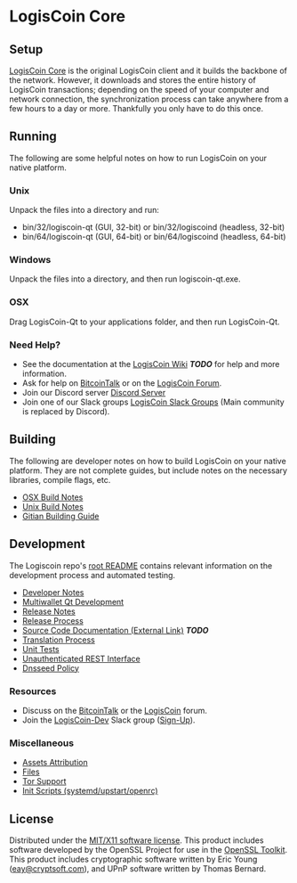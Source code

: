 LogisCoin Core
=====================

Setup
---------------------
[LogisCoin Core](http://logiscoin.cc/wallet) is the original LogisCoin client and it builds the backbone of the network. However, it downloads and stores the entire history of LogisCoin transactions; depending on the speed of your computer and network connection, the synchronization process can take anywhere from a few hours to a day or more. Thankfully you only have to do this once.

Running
---------------------
The following are some helpful notes on how to run LogisCoin on your native platform.

### Unix

Unpack the files into a directory and run:

- bin/32/logiscoin-qt (GUI, 32-bit) or bin/32/logiscoind (headless, 32-bit)
- bin/64/logiscoin-qt (GUI, 64-bit) or bin/64/logiscoind (headless, 64-bit)

### Windows

Unpack the files into a directory, and then run logiscoin-qt.exe.

### OSX

Drag LogisCoin-Qt to your applications folder, and then run LogisCoin-Qt.

### Need Help?

* See the documentation at the [LogisCoin Wiki](https://en.bitcoin.it/wiki/Main_Page) ***TODO***
for help and more information.
* Ask for help on [BitcoinTalk](https://bitcointalk.org/index.php?topic=1262920.0) or on the [LogisCoin Forum](http://forum.logiscoin.cc/).
* Join our Discord server [Discord Server](https://discord.logiscoin.cc)
* Join one of our Slack groups [LogisCoin Slack Groups](https://logiscoin.cc/slack-logins/) (Main community is replaced by Discord).

Building
---------------------
The following are developer notes on how to build LogisCoin on your native platform. They are not complete guides, but include notes on the necessary libraries, compile flags, etc.

- [OSX Build Notes](build-osx.md)
- [Unix Build Notes](build-unix.md)
- [Gitian Building Guide](gitian-building.md)

Development
---------------------
The Logiscoin repo's [root README](https://github.com/LogisCoin-Project/LogisCoin/blob/master/README.md) contains relevant information on the development process and automated testing.

- [Developer Notes](developer-notes.md)
- [Multiwallet Qt Development](multiwallet-qt.md)
- [Release Notes](release-notes.md)
- [Release Process](release-process.md)
- [Source Code Documentation (External Link)](https://dev.visucore.com/bitcoin/doxygen/) ***TODO***
- [Translation Process](translation_process.md)
- [Unit Tests](unit-tests.md)
- [Unauthenticated REST Interface](REST-interface.md)
- [Dnsseed Policy](dnsseed-policy.md)

### Resources

* Discuss on the [BitcoinTalk](https://bitcointalk.org/index.php?topic=1262920.0) or the [LogisCoin](http://forum.logiscoin.cc/) forum.
* Join the [LogisCoin-Dev](https://logiscoin-dev.slack.com/) Slack group ([Sign-Up](https://logiscoin-dev.herokuapp.com/)).

### Miscellaneous
- [Assets Attribution](assets-attribution.md)
- [Files](files.md)
- [Tor Support](tor.md)
- [Init Scripts (systemd/upstart/openrc)](init.md)

License
---------------------
Distributed under the [MIT/X11 software license](http://www.opensource.org/licenses/mit-license.php).
This product includes software developed by the OpenSSL Project for use in the [OpenSSL Toolkit](https://www.openssl.org/). This product includes
cryptographic software written by Eric Young ([eay@cryptsoft.com](mailto:eay@cryptsoft.com)), and UPnP software written by Thomas Bernard.
